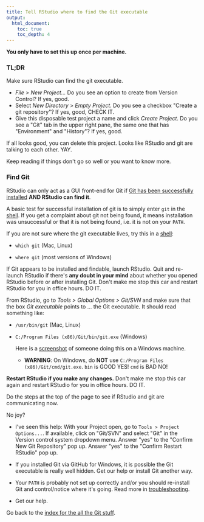```yaml
---
title: Tell RStudio where to find the Git executable
output:
  html_document:
    toc: true
    toc_depth: 4
---
```


**You only have to set this up once per machine.**

### TL;DR

Make sure RStudio can find the git executable.

  * *File > New Project...* Do you see an option to create from Version Control? If yes, good.
  * Select *New Directory* > *Empty Project*. Do you see a checkbox "Create a git repository"? If yes, good, CHECK IT.
  * Give this disposable test project a name and click *Create Project*. Do you see a "Git" tab in the upper right pane, the same one that has "Environment" and "History"? If yes, good.
  
If all looks good, you can delete this project. Looks like RStudio and git are talking to each other. YAY.

Keep reading if things don't go so well or you want to know more.

### Find Git

RStudio can only act as a GUI front-end for Git if [Git has been successfully installed](git01_git-install.html) **AND RStudio can find it**.

A basic test for successful installation of git is to simply enter `git` in the [shell](git09_shell.html). If you get a complaint about git not being found, it means installation was unsuccessful or that it is not being found, i.e. it is not on your `PATH`.

If you are not sure where the git executable lives, try this in a [shell](git09_shell.html):
  
* `which git` (Mac, Linux)

* `where git` (most versions of Windows)

If Git appears to be installed and findable, launch RStudio. Quit and re-launch RStudio if there's __any doubt in your mind__ about whether you opened RStudio before or after installing Git. Don't make me stop this car and restart RStudio for you in office hours. DO IT.

From RStudio, go to *Tools > Global Options > Git/SVN* and make sure that the box *Git executable* points to ... the Git executable. It should read something like:
  
  * `/usr/bin/git` (Mac, Linux)

  * `C:/Program Files (x86)/Git/bin/git.exe` (Windows)

    Here is a [screenshot](http://www.molecularecologist.com/wp-content/uploads/2013/11/Screenshot-2013-11-12-09.53.56-Copy1.png) of someone doing this on a Windows machine.

    - __WARNING__: On Windows, do __NOT__ use `C:/Program Files (x86)/Git/cmd/git.exe`. `bin` is GOOD YES! `cmd` is BAD NO!

**Restart RStudio if you make any changes.** Don't make me stop this car again and restart RStudio for you in office hours. DO IT.

Do the steps at the top of the page to see if RStudio and git are communicating now.

No joy?

  * I've seen this help: With your Project open, go to `Tools > Project Options...`. If available, click on "Git/SVN" and select "Git" in the Version control system dropdown menu. Answer "yes" to the "Confirm New Git Repository" pop up. Answer "yes" to the "Confirm Restart RStudio" pop up.

  * If you installed Git via GitHub for Windows, it is possible the Git executable is really well hidden. Get our help or install Git another way.

  * Your `PATH` is probably not set up correctly and/or you should re-install Git and control/notice where it's going. Read more in [troubleshooting](git66_rstudio-git-github-hell.html).

  * Get our help.

Go back to the [index for the all the Git stuff](git00_index.html).

